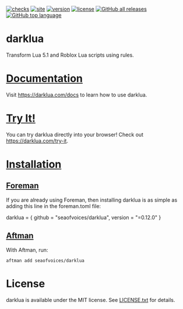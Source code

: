 [![checks](https://github.com/seaofvoices/darklua/actions/workflows/test.yml/badge.svg)](https://github.com/seaofvoices/darklua/actions/workflows/test.yml)
[![site](https://github.com/seaofvoices/darklua/actions/workflows/site.yml/badge.svg)](https://darklua.com/)
[![version](https://img.shields.io/crates/v/darklua)](https://crates.io/crates/darklua)
[![license](https://img.shields.io/crates/l/darklua)](LICENSE.txt)
[![GitHub all releases](https://img.shields.io/github/downloads/seaofvoices/darklua/total)](https://github.com/seaofvoices/darklua/releases)
[![GitHub top language](https://img.shields.io/github/languages/top/seaofvoices/darklua)](https://www.rust-lang.org/)

# darklua

Transform Lua 5.1 and Roblox Lua scripts using rules.

# [Documentation](https://darklua.com/docs)

Visit https://darklua.com/docs to learn how to use darklua.

# [Try It!](https://darklua.com/try-it)

You can try darklua directly into your browser! Check out https://darklua.com/try-it.

# [Installation](https://darklua.com/docs/installation/)

## [Foreman](https://github.com/Roblox/foreman)

If you are already using Foreman, then installing darklua is as simple as adding this line in the foreman.toml file:

darklua = { github = "seaofvoices/darklua", version = "=0.12.0" }

## [Aftman](https://github.com/LPGhatguy/aftman)

With Aftman, run:

```
aftman add seaofvoices/darklua
```

# License

darklua is available under the MIT license. See [LICENSE.txt](LICENSE.txt) for details.
